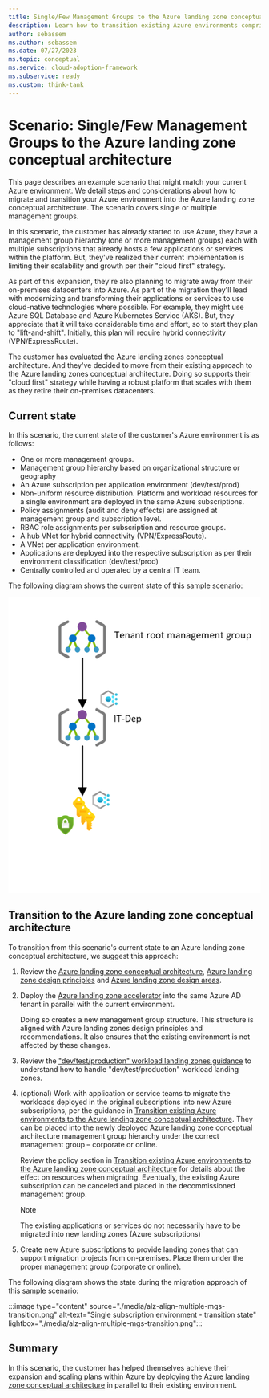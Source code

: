```yaml
---
title: Single/Few Management Groups to the Azure landing zone conceptual architecture
description: Learn how to transition existing Azure environments comprised of single or few Management Groups into the Azure landing zone conceptual architecture
author: sebassem
ms.author: sebassem
ms.date: 07/27/2023
ms.topic: conceptual
ms.service: cloud-adoption-framework
ms.subservice: ready
ms.custom: think-tank
---
```


<!-- docutune:casing resourceType resourceTypes resourceId resourceIds -->

# Scenario: Single/Few Management Groups to the Azure landing zone conceptual architecture

This page describes an example scenario that might match your current Azure environment. We detail steps and considerations about how to migrate and transition your Azure environment into the Azure landing zone conceptual architecture. The scenario covers single or multiple management groups.

In this scenario, the customer has already started to use Azure, they have a management group hierarchy (one or more management groups) each with multiple subscriptions that already hosts a few applications or services within the platform. But, they've realized their current implementation is limiting their scalability and growth per their "cloud first" strategy.

As part of this expansion, they're also planning to migrate away from their on-premises datacenters into Azure. As part of the migration they'll lead with modernizing and transforming their applications or services to use cloud-native technologies where possible. For example, they might use Azure SQL Database and Azure Kubernetes Service (AKS). But, they appreciate that it will take considerable time and effort, so to start they plan to "lift-and-shift". Initially, this plan will require hybrid connectivity (VPN/ExpressRoute).

The customer has evaluated the Azure landing zones conceptual architecture. And they've decided to move from their existing approach to the Azure landing zones conceptual architecture. Doing so supports their "cloud first" strategy while having a robust platform that scales with them as they retire their on-premises datacenters.

## Current state

In this scenario, the current state of the customer's Azure environment is as follows:

- One or more management groups.
- Management group hierarchy based on organizational structure or geography
- An Azure subscription per application environment (dev/test/prod)
- Non-uniform resource distribution. Platform and workload resources for a single environment are deployed in the same Azure subscriptions.
- Policy assignments (audit and deny effects) are assigned at management group and subscription level.
- RBAC role assignments per subscription and resource groups.
- A hub VNet for hybrid connectivity (VPN/ExpressRoute).
- A VNet per application environment.
- Applications are deployed into the respective subscription as per their environment classification (dev/test/prod)
- Centrally controlled and operated by a central IT team.

The following diagram shows the current state of this sample scenario:

![Single subscription environment](./media/alz-align-scenario-multiple-mgs.png)

## Transition to the Azure landing zone conceptual architecture

To transition from this scenario's current state to an Azure landing zone conceptual architecture, we suggest this approach:

1. Review the [Azure landing zone conceptual architecture](./index.md), [Azure landing zone design principles](./design-principles.md) and [Azure landing zone design areas](./design-areas.md).

2. Deploy the [Azure landing zone accelerator](/azure/architecture/landing-zones/landing-zone-deploy#platform) into the same Azure AD tenant in parallel with the current environment.

   Doing so creates a new management group structure. This structure is aligned with Azure landing zones design principles and recommendations. It also ensures that the existing environment is not affected by these changes.

3. Review the ["dev/test/production" workload landing zones guidance](./../enterprise-scale/faq.md#how-do-we-handle-devtestproduction-workload-landing-zones-in-azure-landing-zone-architecture) to understand how to handle "dev/test/production" workload landing zones.

4. (optional) Work with application or service teams to migrate the workloads deployed in the original subscriptions into new Azure subscriptions, per the guidance in [Transition existing Azure environments to the Azure landing zone conceptual architecture](./../enterprise-scale/transition.md#moving-resources-in-azure). They can be placed into the newly deployed Azure landing zone conceptual architecture management group hierarchy under the correct management group – corporate or online.

   Review the policy section in [Transition existing Azure environments to the Azure landing zone conceptual architecture](./../enterprise-scale/transition.md#policy) for details about the effect on resources when migrating. Eventually, the existing Azure subscription can be canceled and placed in the decommissioned management group.

   > [!NOTE]
   > The existing applications or services do not necessarily have to be migrated into new landing zones (Azure subscriptions)

5. Create new Azure subscriptions to provide landing zones that can support migration projects from on-premises. Place them under the proper management group (corporate or online).

The following diagram shows the state during the migration approach of this sample scenario:

:::image type="content" source="./media/alz-align-multiple-mgs-transition.png" alt-text="Single subscription environment - transition state" lightbox="./media/alz-align-multiple-mgs-transition.png":::

## Summary

In this scenario, the customer has helped themselves achieve their expansion and scaling plans within Azure by deploying the [Azure landing zone conceptual architecture](./index.md#azure-landing-zone-architecture) in parallel to their existing environment.
